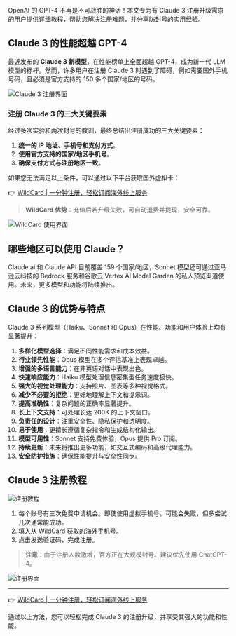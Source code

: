 OpenAI 的 GPT-4 不再是不可战胜的神话！本文专为有 Claude 3 注册升级需求的用户提供详细教程，帮助您解决注册难题，并分享防封号的实用经验。

## Claude 3 的性能超越 GPT-4

最近发布的 **Claude 3 新模型**，在性能榜单上全面超越 GPT-4，成为新一代 LLM 模型的标杆。然而，许多用户在注册 Claude 3 时遇到了障碍，例如需要国外手机号码，且必须是官方支持的 150 多个国家/地区的号码。

![Claude 3 注册界面](https://pic4.zhimg.com/80/v2-69e5facbf70a2346df982c1d0597124f_720w.webp)

### 注册 Claude 3 的三大关键要素

经过多次实验和两次封号的教训，最终总结出注册成功的三大关键要素：

1. **统一的 IP 地址、手机号和支付方式**。
2. **使用官方支持的国家/地区手机号**。
3. **确保支付方式与注册地区一致**。

如果您无法满足以上条件，可以通过以下平台获取国外虚拟卡：

👉 [WildCard | 一分钟注册，轻松订阅海外线上服务](https://bit.ly/bewildcard)

> **WildCard 优势**：充值后若升级失败，可自动退费并提现，安全可靠。

![WildCard 使用界面](https://cdn.how2cs.cn/csguide/160031.png)

## 哪些地区可以使用 Claude？

Claude.ai 和 Claude API 目前覆盖 159 个国家/地区，Sonnet 模型还可通过亚马逊云科技的 Bedrock 服务和谷歌云 Vertex AI Model Garden 的私人预览渠道使用。未来，更多模型和功能将陆续推出。

## Claude 3 的优势与特点

Claude 3 系列模型（Haiku、Sonnet 和 Opus）在性能、功能和用户体验上均有显著提升：

1. **多样化模型选择**：满足不同性能需求和成本效益。
2. **行业领先性能**：Opus 模型在多个评估基准上表现卓越。
3. **增强的多语言能力**：在非英语对话中表现出色。
4. **快速响应能力**：Haiku 模型处理信息密集型任务速度极快。
5. **强大的视觉处理能力**：支持照片、图表等多种视觉格式。
6. **减少不必要的拒绝**：更好地理解上下文和提示词。
7. **提高准确性**：复杂问题的正确率显著提升。
8. **长上下文支持**：可处理长达 200K 的上下文窗口。
9. **负责任的设计**：注重安全性、隐私保护和透明度。
10. **易于使用**：更擅长遵循复杂指令和生成结构化输出。
11. **模型可用性**：Sonnet 支持免费体验，Opus 提供 Pro 订阅。
12. **持续更新**：未来将推出更多功能，如交互式编码和高级代理能力。
13. **安全防护措施**：确保性能提升与安全性同步。

## Claude 3 注册教程

![注册教程](https://pic2.zhimg.com/80/v2-1bf1ef2d9b99c561fcceb2a10a185815_720w.webp)

1. 每个账号有三次免费申请机会。即使使用虚拟手机号，可能会失败，但多尝试几次通常能成功。
2. 填入从 WildCard 获取的海外手机号。
3. 点击发送验证码，完成注册。

> **注意**：由于注册人数激增，官方正在大规模封号。建议优先使用 ChatGPT-4。

![注册界面](https://pic2.zhimg.com/80/v2-163c3cb06ef5149f6aa9b759f785b039_720w.webp)

---

👉 [WildCard | 一分钟注册，轻松订阅海外线上服务](https://bit.ly/bewildcard)

通过以上方法，您可以轻松完成 Claude 3 的注册升级，并享受其强大的功能和性能。